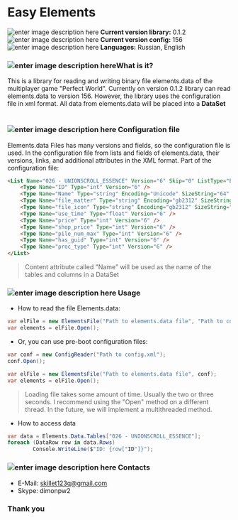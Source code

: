 # Easy Elements #
![enter image description here](https://cdn0.iconfinder.com/data/icons/windows8_icons/26/dll.png) **Current version library:** 0.1.2<br>
![enter image description here](https://cdn1.iconfinder.com/data/icons/hawcons/32/698693-icon-102-document-file-xml-24.png) **Current version config:** 156<br>
![enter image description here](https://cdn4.iconfinder.com/data/icons/logos-4/24/Translate-24.png) **Languages:** Russian, English<br>

### ![enter image description here](https://cdn3.iconfinder.com/data/icons/social-7/500/Help_mark_query_question_support_talk-24.png)What is it?
This is a library for reading and writing binary file elements.data of the multiplayer game "Perfect World".
Currently on version 0.1.2 library can read elements.data to version 156. However, the library uses the configuration file in xml format.
All data from elements.data will be placed into a **DataSet**
<br>
<br>
### ![enter image description here](https://cdn1.iconfinder.com/data/icons/flat-design-icons-set-1/256/Free-14-24.png) Configuration file
Elements.data Files has many versions and fields, so the configuration file is used. In the configuration file from lists and fields of elements.data, their versions, links, and additional attributes in the XML format. 
Part of the configuration file:
```html
<List Name="026 - UNIONSCROLL_ESSENCE" Version="6" Skip="0" ListType="Essence">
    <Type Name="ID" Type="int" Version="6" />
    <Type Name="Name" Type="string" Encoding="Unicode" SizeString="64" Version="6" />
    <Type Name="file_matter" Type="string" Encoding="gb2312" SizeString="128" Version="6" />
    <Type Name="file_icon" Type="string" Encoding="gb2312" SizeString="128" Version="6" />
    <Type Name="use_time" Type="float" Version="6" />
    <Type Name="price" Type="int" Version="6" />
    <Type Name="shop_price" Type="int" Version="6" />
    <Type Name="pile_num_max" Type="int" Version="6" />
    <Type Name="has_guid" Type="int" Version="6" />
    <Type Name="proc_type" Type="int" Version="6" />
</List>
```

> Content attribute called "Name" will be used as the name of the tables and columns in a DataSet

### ![enter image description here](https://cdn2.iconfinder.com/data/icons/ballicons-2-free/100/wrench-24.png) Usage
 - How to read the file Elements.data:
```csharp
var elFile = new ElementsFile("Path to elements.data file", "Path to config.xml");
var elements = elFile.Open(); 
```

 - Or, you can use pre-boot configuration files:
```csharp
var conf = new ConfigReader("Path to config.xml");
conf.Open();

var elFile = new ElementsFile("Path to elements.data file", conf);
var elements = elFile.Open(); 
```

> Loading file takes some amount of time. Usually the two or three seconds. I recommend using the "Open" method on a different thread. In the future, we will implement a multithreaded method.
 
  - How to access data
```csharp
var data = Elements.Data.Tables["026 - UNIONSCROLL_ESSENCE"];
foreach (DataRow row in data.Rows)
        Console.WriteLine($"ID: {row["ID"]}");
```

### ![enter image description here](https://cdn2.iconfinder.com/data/icons/finance-vol-3-1/128/finance-67-24.png) Contacts
 - E-Mail: skillet123q@gmail.com
 - Skype: dimonpw2

 


### Thank you
